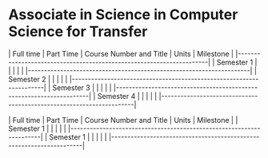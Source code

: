 # Associate in Science in Computer Science for Transfer

| Full time | Part Time | Course Number and Title | Units | Milestone |
|---------------------------------------------------------------------|
| Semester 1 |          |                         |       |           |
|---------------------------------------------------------------------|
| Semester 2 |          |                         |       |           |
|---------------------------------------------------------------------|
| Semester 3 |          |                         |       |           |
|---------------------------------------------------------------------|
| Semester 4 |          |                         |       |           |
|---------------------------------------------------------------------|




| Full time | Part Time | Course Number and Title | Units | Milestone |
| Semester 1 |          |                         |       |           |
|---------------------------------------------------------------------|
| Semester 1 |          |                         |       |           |
|---------------------------------------------------------------------|